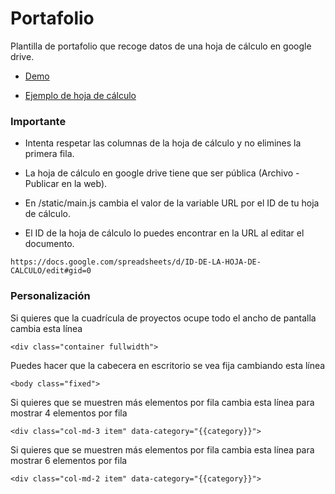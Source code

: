 # Portafolio

Plantilla de portafolio que recoge datos de una hoja de cálculo en google drive.

- [Demo](https://vivirenremoto.github.io/portafolio/)

- [Ejemplo de hoja de cálculo](https://docs.google.com/spreadsheets/d/1gjSO6dzKyucIQMkM3yo4DfZf7tSPOCfZ4wSMP5NInlU/edit?usp=sharing)

### Importante

- Intenta respetar las columnas de la hoja de cálculo y no elimines la primera fila.

- La hoja de cálculo en google drive tiene que ser pública (Archivo - Publicar en la web).

- En /static/main.js cambia el valor de la variable URL por el ID de tu hoja de cálculo.

- El ID de la hoja de cálculo lo puedes encontrar en la URL al editar el documento.
```
https://docs.google.com/spreadsheets/d/ID-DE-LA-HOJA-DE-CALCULO/edit#gid=0
```

### Personalización

Si quieres que la cuadrícula de proyectos ocupe todo el ancho de pantalla cambia esta línea
```
<div class="container fullwidth">
```

Puedes hacer que la cabecera en escritorio se vea fija cambiando esta línea
```
<body class="fixed">
```

Si quieres que se muestren más elementos por fila cambia esta línea para mostrar 4 elementos por fila
```
<div class="col-md-3 item" data-category="{{category}}">
```

Si quieres que se muestren más elementos por fila cambia esta línea para mostrar 6 elementos por fila
```
<div class="col-md-2 item" data-category="{{category}}">
```
